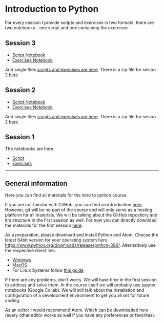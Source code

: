 # Introduction to Python
For every session I provide scripts and exercises in two formats: there are two notebooks - one script and one containing the exercises:

## Session 3
- [Script Notebook](https://colab.research.google.com/drive/1bEQMzf0qHynnl-gbVAcAcBX4PP4zKPtd?usp=sharing)
- [Exercises Notebook](https://colab.research.google.com/drive/1curMnciqV3s0u-7aRpowB3xHgA7hm8rt?usp=sharing)

And single files [scripts and exercises are here](https://github.com/MisterXY89/intro-to-python/tree/main/session_3). 
There is a zip file for sesion 2 [here](https://github.com/MisterXY89/intro-to-python/tree/main/session_3/session_3.zip)


## Session 2
- [Script Notebook](https://colab.research.google.com/drive/1dlEN1Qi6ZKe_5Xq8nHAUmPAIihiJ6gKO?usp=sharing)
- [Exercises Notebook](https://colab.research.google.com/drive/1kgthc0_MlW2hH3vA2iuihbYKwMopttXB?usp=sharing)


And single files [scripts and exercises are here](https://github.com/MisterXY89/intro-to-python/tree/main/session_2). 
There is a zip file for sesion 2 [here](https://github.com/MisterXY89/intro-to-python/tree/main/session_2/session_2.zip)

## Session 1
The notebooks are here:
- [Script](https://colab.research.google.com/drive/16ORcXM3vurNakmwjL71yfgJg5yZRcGkh?usp=sharing)
- [Exercises](https://colab.research.google.com/drive/1Far5OmDTl9E64MoijVQH9XvzL9v-gPgW?usp=sharing)

---
## General information
Here you can find all materials for the intro to python course.

If you are not familiar with GitHub, you can find an introduction [here](https://product.hubspot.com/blog/git-and-github-tutorial-for-beginners).
However, git will be no part of the course and will only serve as a hosting platform for all materials.
We will be talking about the GitHub repository and it's structure in the first session as well.
For now you can directly download the materials for the first session [here](https://github.com/MisterXY89/intro-to-python/archive/refs/heads/main.zip).


As a preparation, please download and install Python and Atom.
Choose the latest 64bit version for your operating system here https://www.python.org/downloads/release/python-396/.
Alternatively use the respective direct link:

- [Windows](https://www.python.org/ftp/python/3.9.6/python-3.9.6-amd64.exe)
- [MacOS](https://www.python.org/ftp/python/3.9.6/python-3.9.6-macos11.pkg)
- For Linux Systems follow [this guide](https://tecadmin.net/how-to-install-python-3-9-on-ubuntu-20-04/)


If there are any problems, don't worry. We will have time in the first session to address and solve them.
In the course itself we will probably use jupyter notebooks (Google Collab).
We will still talk about the installation and configuration of a development environment to get you all set for future coding.

As an editor I would recommend Atom. Which can be downloaded [here](https://atom.io/) (every other editor works as well if you have any preferences or favorites).
